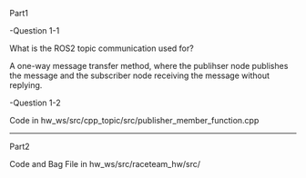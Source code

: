 Part1

-Question 1-1

What is the ROS2 topic communication used for?

A one-way message transfer method, where the publihser node
publishes the message and the subscriber node receiving the 
message without replying.

-Question 1-2

Code in hw_ws/src/cpp_topic/src/publisher_member_function.cpp

-----------------------------------------------------------

Part2

Code and Bag File in hw_ws/src/raceteam_hw/src/
